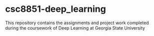 # csc8851-deep_learning
This repository contains the assignments and project work completed during the coursework of Deep Learning at Georgia State University
